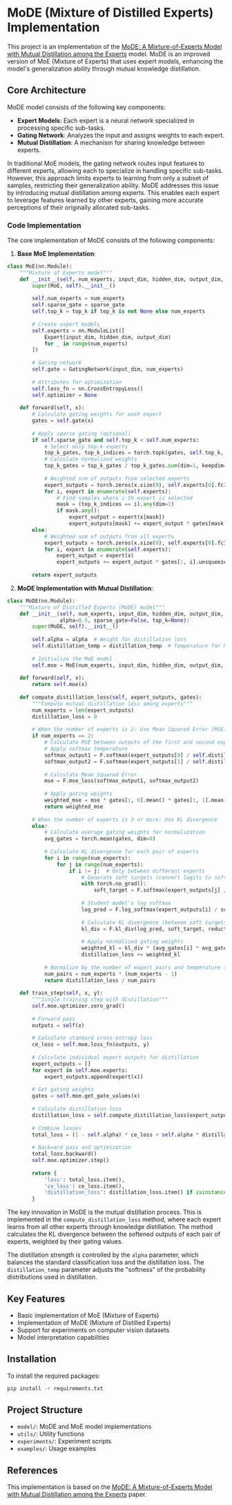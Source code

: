 # MoDE (Mixture of Distilled Experts) Implementation

This project is an implementation of the [MoDE: A Mixture-of-Experts Model with Mutual Distillation among the Experts](https://arxiv.org/abs/2402.00893) model. MoDE is an improved version of MoE (Mixture of Experts) that uses expert models, enhancing the model's generalization ability through mutual knowledge distillation.

## Core Architecture

MoDE model consists of the following key components:

- **Expert Models**: Each expert is a neural network specialized in processing specific sub-tasks.
- **Gating Network**: Analyzes the input and assigns weights to each expert.
- **Mutual Distillation**: A mechanism for sharing knowledge between experts.

In traditional MoE models, the gating network routes input features to different experts, allowing each to specialize in handling specific sub-tasks. However, this approach limits experts to learning from only a subset of samples, restricting their generalization ability. MoDE addresses this issue by introducing mutual distillation among experts. This enables each expert to leverage features learned by other experts, gaining more accurate perceptions of their originally allocated sub-tasks.

### Code Implementation

The core implementation of MoDE consists of the following components:

1. **Base MoE Implementation**:

```python
class MoE(nn.Module):
    """Mixture of Experts model"""
    def __init__(self, num_experts, input_dim, hidden_dim, output_dim, sparse_gate=False, top_k=None):
        super(MoE, self).__init__()
        
        self.num_experts = num_experts
        self.sparse_gate = sparse_gate
        self.top_k = top_k if top_k is not None else num_experts
        
        # Create expert models
        self.experts = nn.ModuleList([
            Expert(input_dim, hidden_dim, output_dim) 
            for _ in range(num_experts)
        ])
        
        # Gating network
        self.gate = GatingNetwork(input_dim, num_experts)
        
        # Attributes for optimization
        self.loss_fn = nn.CrossEntropyLoss()
        self.optimizer = None
        
    def forward(self, x):
        # Calculate gating weights for each expert
        gates = self.gate(x)
        
        # Apply sparse gating (optional)
        if self.sparse_gate and self.top_k < self.num_experts:
            # Select only top-k experts
            top_k_gates, top_k_indices = torch.topk(gates, self.top_k, dim=1)
            # Calculate normalized weights
            top_k_gates = top_k_gates / top_k_gates.sum(dim=1, keepdim=True)
            
            # Weighted sum of outputs from selected experts
            expert_outputs = torch.zeros(x.size(0), self.experts[0].fc3.out_features, device=x.device)
            for i, expert in enumerate(self.experts):
                # Find samples where i-th expert is selected
                mask = (top_k_indices == i).any(dim=1)
                if mask.any():
                    expert_output = expert(x[mask])
                    expert_outputs[mask] += expert_output * gates[mask, i].unsqueeze(1)
        else:
            # Weighted sum of outputs from all experts
            expert_outputs = torch.zeros(x.size(0), self.experts[0].fc3.out_features, device=x.device)
            for i, expert in enumerate(self.experts):
                expert_output = expert(x)
                expert_outputs += expert_output * gates[:, i].unsqueeze(1)
                
        return expert_outputs
```

2. **MoDE Implementation with Mutual Distillation**:

```python
class MoDE(nn.Module):
    """Mixture of Distilled Experts (MoDE) model"""
    def __init__(self, num_experts, input_dim, hidden_dim, output_dim, distillation_temp=2.0, 
                 alpha=0.5, sparse_gate=False, top_k=None):
        super(MoDE, self).__init__()
        
        self.alpha = alpha  # Weight for distillation loss
        self.distillation_temp = distillation_temp  # Temperature for knowledge distillation
        
        # Initialize the MoE model
        self.moe = MoE(num_experts, input_dim, hidden_dim, output_dim, sparse_gate, top_k)
        
    def forward(self, x):
        return self.moe(x)
    
    def compute_distillation_loss(self, expert_outputs, gates):
        """Compute mutual distillation loss among experts"""
        num_experts = len(expert_outputs)
        distillation_loss = 0
        
        # When the number of experts is 2: Use Mean Squared Error (MSE)
        if num_experts == 2:
            # Calculate MSE between outputs of the first and second experts
            # Apply softmax temperature
            softmax_output1 = F.softmax(expert_outputs[0] / self.distillation_temp, dim=1)
            softmax_output2 = F.softmax(expert_outputs[1] / self.distillation_temp, dim=1)
            
            # Calculate Mean Squared Error
            mse = F.mse_loss(softmax_output1, softmax_output2)
            
            # Apply gating weights
            weighted_mse = mse * gates[:, 0].mean() * gates[:, 1].mean()
            return weighted_mse
        
        # When the number of experts is 3 or more: Use KL divergence
        else:
            # Calculate average gating weights for normalization
            avg_gates = torch.mean(gates, dim=0)
            
            # Calculate KL divergence for each pair of experts
            for i in range(num_experts):
                for j in range(num_experts):
                    if i != j:  # Only between different experts
                        # Generate soft targets (convert logits to softmax probabilities)
                        with torch.no_grad():
                            soft_target = F.softmax(expert_outputs[j] / self.distillation_temp, dim=1)
                        
                        # Student model's log softmax
                        log_pred = F.log_softmax(expert_outputs[i] / self.distillation_temp, dim=1)
                        
                        # Calculate KL divergence (between soft targets and predictions)
                        kl_div = F.kl_div(log_pred, soft_target, reduction='batchmean')
                        
                        # Apply normalized gating weights
                        weighted_kl = kl_div * (avg_gates[i] * avg_gates[j])
                        distillation_loss += weighted_kl
            
            # Normalize by the number of expert pairs and temperature squared
            num_pairs = num_experts * (num_experts - 1)
            return distillation_loss / num_pairs
    
    def train_step(self, x, y):
        """Single training step with distillation"""
        self.moe.optimizer.zero_grad()
        
        # Forward pass
        outputs = self(x)
        
        # Calculate standard cross-entropy loss
        ce_loss = self.moe.loss_fn(outputs, y)
        
        # Calculate individual expert outputs for distillation
        expert_outputs = []
        for expert in self.moe.experts:
            expert_outputs.append(expert(x))
        
        # Get gating weights
        gates = self.moe.get_gate_values(x)
        
        # Calculate distillation loss
        distillation_loss = self.compute_distillation_loss(expert_outputs, gates)
        
        # Combine losses
        total_loss = (1 - self.alpha) * ce_loss + self.alpha * distillation_loss
        
        # Backward pass and optimization
        total_loss.backward()
        self.moe.optimizer.step()
        
        return {
            'loss': total_loss.item(),
            'ce_loss': ce_loss.item(),
            'distillation_loss': distillation_loss.item() if isinstance(distillation_loss, torch.Tensor) else distillation_loss
        }
```

The key innovation in MoDE is the mutual distillation process. This is implemented in the `compute_distillation_loss` method, where each expert learns from all other experts through knowledge distillation. The method calculates the KL divergence between the softened outputs of each pair of experts, weighted by their gating values.

The distillation strength is controlled by the `alpha` parameter, which balances the standard classification loss and the distillation loss. The `distillation_temp` parameter adjusts the "softness" of the probability distributions used in distillation.

## Key Features

- Basic implementation of MoE (Mixture of Experts)
- Implementation of MoDE (Mixture of Distilled Experts)
- Support for experiments on computer vision datasets
- Model interpretation capabilities

## Installation

To install the required packages:

```bash
pip install -r requirements.txt
```

## Project Structure

- `model/`: MoDE and MoE model implementations
- `utils/`: Utility functions
- `experiments/`: Experiment scripts
- `examples/`: Usage examples

## References

This implementation is based on the [MoDE: A Mixture-of-Experts Model with Mutual Distillation among the Experts](https://arxiv.org/abs/2402.00893) paper. 